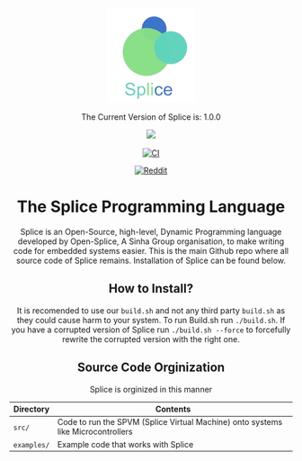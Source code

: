<div align="center">

<img src="SpliceLogo.png">

The Current Version of Splice is: 1.0.0

<tr>
    <td>
        <a href="https://github.com/sinhateam"><img src='https://img.shields.io/badge/A Sinha-Product-blue.svg'/></a>
    </td>
</tr>

[![CI](https://img.shields.io/github/actions/workflow/status/Open-Splice/Splice/main.yml?branch=main&label=Splice%20CI%2FCD&logo=github&style=plastic)](https://github.com/Reboy20000/Splice/actions/workflows/ci.yml)

[![Reddit](https://img.shields.io/badge/On-Reddit-%23FF4500.svg?style=plastic&logo=Reddit&logoColor=white)](https://www.reddit.com/r/OpenSplice/)

# The Splice Programming Language

Splice is an Open-Source, high-level, Dynamic Programming language developed by Open-Splice, A Sinha Group organisation, to make writing code for embedded systems easier. This is the main Github repo where all source code of Splice remains. Installation of Splice can be found below.

## How to Install?

It is recomended to use our ```build.sh``` and not any third party ```build.sh``` as they could cause harm to your system.
To run Build.sh run
``` ./build.sh ```.
If you have a corrupted version of Splice run ```./build.sh --force``` to forcefully rewrite the corrupted version with the right one.

## Source Code Orginization

Splice is orginized in this manner

| Directory         | Contents                                                           |
| -                 | -                                                                  |
| `src/`            | Code to run the SPVM (Splice Virtual Machine) onto systems like Microcontrollers                         |
| `examples/`        | Example code that works with Splice                                              |
